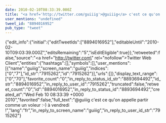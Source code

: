 ```yaml
---
date: 2010-02-10T08:33:39.000Z
title: "<a href='http://twitter.com/guiiig'>@guiiig</a> c'est ce qu'on appelle partir comme un voleur :-) à vendredi !″"
user_mentions: "undefined"
tweet_id: "8894016952"
pub_type: "tweet"
---
```

{"edit_info":{"initial":{"editTweetIds":["8894016952"],"editableUntil":"2010-02-10T09:03:39.000Z","editsRemaining":"5","isEditEligible":true}},"retweeted":false,"source":"<a href=\"http://twitter.com\" rel=\"nofollow\">Twitter Web Client</a>","entities":{"hashtags":[],"symbols":[],"user_mentions":[{"name":"guiiig","screen_name":"guiiig","indices":["0","7"],"id_str":"7915262","id":"7915262"}],"urls":[]},"display_text_range":["0","70"],"favorite_count":"0","in_reply_to_status_id_str":"8893694492","id_str":"8894016952","in_reply_to_user_id":"7915262","truncated":false,"retweet_count":"0","id":"8894016952","in_reply_to_status_id":"8893694492","created_at":"Wed Feb 10 08:33:39 +0000 2010","favorited":false,"full_text":"@guiiig c'est ce qu'on appelle partir comme un voleur :-) à vendredi !","lang":"fr","in_reply_to_screen_name":"guiiig","in_reply_to_user_id_str":"7915262"}
